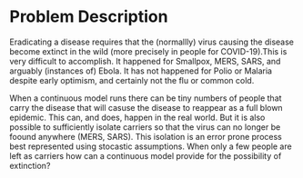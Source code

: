 # Problem Description

Eradicating a disease requires that the (normallly) virus causing the disease become extinct in the wild (more precisely in people for COVID-19).This is very difficult to accomplish. It happened for Smallpox, MERS, SARS, and arguably (instances of) Ebola. It has not happened for Polio or Malaria despite early optimism, and certainly not the flu or common cold.

When a continuous model runs there can be tiny numbers of people that carry the disease that will casuse the disease to reappear as a full blown epidemic. This can, and does, happen in the real world. But it is also possible to sufficiently isolate carriers so that the virus can no longer be foound anywhere (MERS, SARS). This isolation is an error prone process best represented using stocastic assumptions. When only a few people are left as carriers how can a continuous model provide for the possibility of extinction?
 


